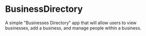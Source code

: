 # BusinessDirectory
A simple "Businesses Directory" app that will allow users to view businesses, add a business, and manage people within a business.
